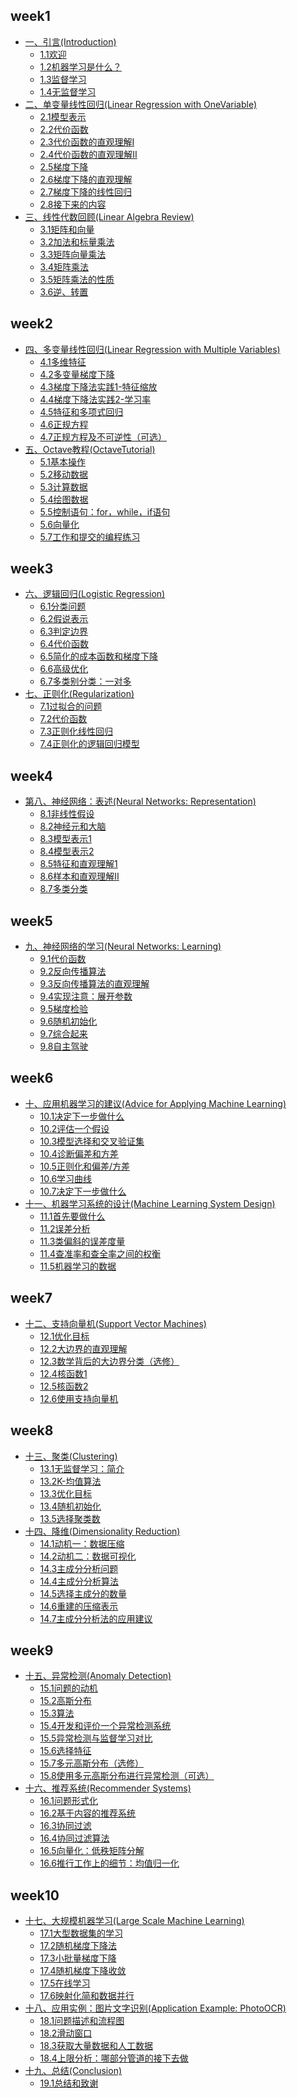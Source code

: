 
## week1

- [一、引言(Introduction)]()
  - [1.1欢迎](week1/一、引言/1.1欢迎.md)
  - [1.2机器学习是什么？](week1/一、引言/1.2机器学习是什么？.md)
  - [1.3监督学习](week1/一、引言/1.3监督学习.md)
  - [1.4无监督学习](week1/一、引言/1.4无监督学习.md)
- [二、单变量线性回归(Linear Regression with OneVariable)]()
  - [2.1模型表示](week1/二、单变量线性回归/2.1模型表示.md)
  - [2.2代价函数](week1/二、单变量线性回归/2.2代价函数.md)
  - [2.3代价函数的直观理解I](week1/二、单变量线性回归/2.3代价函数的直观理解I.md)
  - [2.4代价函数的直观理解II](week1/二、单变量线性回归/2.4代价函数的直观理解II.md)
  - [2.5梯度下降](week1/二、单变量线性回归/2.5梯度下降.md)
  - [2.6梯度下降的直观理解](week1/二、单变量线性回归/2.6梯度下降的直观理解.md)
  - [2.7梯度下降的线性回归](week1/二、单变量线性回归/2.7梯度下降的线性回归.md)
  - [2.8接下来的内容](week1/二、单变量线性回归/2.8接下来的内容.md)
- [三、线性代数回顾(Linear Algebra Review)]()
  - [3.1矩阵和向量](week1/三、线性代数回顾/3.1矩阵和向量.md)
  - [3.2加法和标量乘法](week1/三、线性代数回顾/3.2加法和标量乘法.md)
  - [3.3矩阵向量乘法](week1/三、线性代数回顾/3.3矩阵向量乘法.md)
  - [3.4矩阵乘法](week1/三、线性代数回顾/3.4矩阵乘法.md)
  - [3.5矩阵乘法的性质](week1/三、线性代数回顾/3.5矩阵乘法的性质.md)
  - [3.6逆、转置](week1/三、线性代数回顾/3.6逆、转置.md)

## week2

- [四、多变量线性回归(Linear Regression with Multiple Variables)]()
  - [4.1多维特征](week2/四、多变量线性回归/4.1多维特征.md)
  - [4.2多变量梯度下降](week2/四、多变量线性回归/4.2多变量梯度下降.md)
  - [4.3梯度下降法实践1-特征缩放](week2/四、多变量线性回归/4.3梯度下降法实践1-特征缩放.md)
  - [4.4梯度下降法实践2-学习率](week2/四、多变量线性回归/4.4梯度下降法实践2-学习率.md)
  - [4.5特征和多项式回归](week2/四、多变量线性回归/4.5特征和多项式回归.md)
  - [4.6正规方程](week2/四、多变量线性回归/4.6正规方程.md)
  - [4.7正规方程及不可逆性（可选）](week2/四、多变量线性回归/4.7正规方程及不可逆性（可选）.md)
- [五、Octave教程(OctaveTutorial)]()
  - [5.1基本操作](week2/五、Octave教程/5.1基本操作.md)
  - [5.2移动数据](week2/五、Octave教程/5.2移动数据.md)
  - [5.3计算数据](week2/五、Octave教程/5.3计算数据.md)
  - [5.4绘图数据](week2/五、Octave教程/5.4绘图数据.md)
  - [5.5控制语句：for，while，if语句](week2/五、Octave教程/5.5控制语句：for，while，if语句.md)
  - [5.6向量化](week2/五、Octave教程/5.6向量化.md)
  - [5.7工作和提交的编程练习](week2/五、Octave教程/5.7工作和提交的编程练习.md)

## week3

- [六、逻辑回归(Logistic Regression)]()
  - [6.1分类问题](week3/六、逻辑回归/6.1分类问题.md)
  - [6.2假说表示](week3/六、逻辑回归/6.2假说表示.md)
  - [6.3判定边界](week3/六、逻辑回归/6.3判定边界.md)
  - [6.4代价函数](week3/六、逻辑回归/6.4代价函数.md)
  - [6.5简化的成本函数和梯度下降](week3/六、逻辑回归/6.5简化的成本函数和梯度下降.md)
  - [6.6高级优化](week3/六、逻辑回归/6.6高级优化.md)
  - [6.7多类别分类：一对多](week3/六、逻辑回归/6.7多类别分类：一对多.md)
- [七、正则化(Regularization)]()
  - [7.1过拟合的问题](week3/七、正则化/7.1过拟合的问题.md)
  - [7.2代价函数](week3/七、正则化/7.2代价函数.md)
  - [7.3正则化线性回归](week3/七、正则化/7.3正则化线性回归.md)
  - [7.4正则化的逻辑回归模型](week3/七、正则化/7.4正则化的逻辑回归模型.md)

## week4

- [第八、神经网络：表述(Neural Networks: Representation)]()
  - [8.1非线性假设](week4/第八、神经网络：表述/8.1非线性假设.md)
  - [8.2神经元和大脑](week4/第八、神经网络：表述/8.2神经元和大脑.md)
  - [8.3模型表示1](week4/第八、神经网络：表述/8.3模型表示1.md)
  - [8.4模型表示2](week4/第八、神经网络：表述/8.4模型表示2.md)
  - [8.5特征和直观理解1](week4/第八、神经网络：表述/8.5特征和直观理解1.md)
  - [8.6样本和直观理解II](week4/第八、神经网络：表述/8.6样本和直观理解II.md)
  - [8.7多类分类](week4/第八、神经网络：表述/8.7多类分类.md)

## week5

- [九、神经网络的学习(Neural Networks: Learning)]()
  - [9.1代价函数](week5/九、神经网络的学习/9.1代价函数.md)
  - [9.2反向传播算法](week5/九、神经网络的学习/9.2反向传播算法.md)
  - [9.3反向传播算法的直观理解](week5/九、神经网络的学习/9.3反向传播算法的直观理解.md)
  - [9.4实现注意：展开参数](week5/九、神经网络的学习/9.4实现注意：展开参数.md)
  - [9.5梯度检验](week5/九、神经网络的学习/9.5梯度检验.md)
  - [9.6随机初始化](week5/九、神经网络的学习/9.6随机初始化.md)
  - [9.7综合起来](week5/九、神经网络的学习/9.7综合起来.md)
  - [9.8自主驾驶](week5/九、神经网络的学习/9.8自主驾驶.md)

## week6

- [十、应用机器学习的建议(Advice for Applying Machine Learning)]()
  - [10.1决定下一步做什么](week6/十、应用机器学习的建议/10.1决定下一步做什么.md)
  - [10.2评估一个假设](week6/十、应用机器学习的建议/10.2评估一个假设.md)
  - [10.3模型选择和交叉验证集](week6/十、应用机器学习的建议/10.3模型选择和交叉验证集.md)
  - [10.4诊断偏差和方差](week6/十、应用机器学习的建议/10.4诊断偏差和方差.md)
  - [10.5正则化和偏差/方差](week6/十、应用机器学习的建议/10.5正则化和偏差_方差.md)
  - [10.6学习曲线](week6/十、应用机器学习的建议/10.6学习曲线.md)
  - [10.7决定下一步做什么](week6/十、应用机器学习的建议/10.7决定下一步做什么.md)
- [十一、机器学习系统的设计(Machine Learning System Design)]()
  - [11.1首先要做什么](week6/十一、机器学习系统的设计/11.1首先要做什么.md)
  - [11.2误差分析](week6/十一、机器学习系统的设计/11.2误差分析.md)
  - [11.3类偏斜的误差度量](week6/十一、机器学习系统的设计/11.3类偏斜的误差度量.md)
  - [11.4查准率和查全率之间的权衡](week6/十一、机器学习系统的设计/11.4查准率和查全率之间的权衡.md)
  - [11.5机器学习的数据](week6/十一、机器学习系统的设计/11.5机器学习的数据.md)

## week7

- [十二、支持向量机(Support Vector Machines)]()
  - [12.1优化目标](week7/十二、支持向量机/12.1优化目标.md)
  - [12.2大边界的直观理解](week7/十二、支持向量机/12.2大边界的直观理解.md)
  - [12.3数学背后的大边界分类（选修）](week7/十二、支持向量机/12.3数学背后的大边界分类（选修）.md)
  - [12.4核函数1](week7/十二、支持向量机/12.4核函数1.md)
  - [12.5核函数2](week7/十二、支持向量机/12.5核函数2.md)
  - [12.6使用支持向量机](week7/十二、支持向量机/12.6使用支持向量机.md)

## week8

- [十三、聚类(Clustering)]()
  - [13.1无监督学习：简介](week8/十三、聚类/13.1无监督学习：简介.md)
  - [13.2K-均值算法](week8/十三、聚类/13.2K-均值算法.md)
  - [13.3优化目标](week8/十三、聚类/13.3优化目标.md)
  - [13.4随机初始化](week8/十三、聚类/13.4随机初始化.md)
  - [13.5选择聚类数](week8/十三、聚类/13.5选择聚类数.md)
- [十四、降维(Dimensionality Reduction)]()
  - [14.1动机一：数据压缩](week8/十四、降维/14.1动机一：数据压缩.md)
  - [14.2动机二：数据可视化](week8/十四、降维/14.2动机二：数据可视化.md)
  - [14.3主成分分析问题](week8/十四、降维/14.3主成分分析问题.md)
  - [14.4主成分分析算法](week8/十四、降维/14.4主成分分析算法.md)
  - [14.5选择主成分的数量](week8/十四、降维/14.5选择主成分的数量.md)
  - [14.6重建的压缩表示](week8/十四、降维/14.6重建的压缩表示.md)
  - [14.7主成分分析法的应用建议](week8/十四、降维/14.7主成分分析法的应用建议.md)

## week9

- [十五、异常检测(Anomaly Detection)]()
  - [15.1问题的动机](week9/十五、异常检测/15.1问题的动机.md)
  - [15.2高斯分布](week9/十五、异常检测/15.2高斯分布.md)
  - [15.3算法](week9/十五、异常检测/15.3算法.md)
  - [15.4开发和评价一个异常检测系统](week9/十五、异常检测/15.4开发和评价一个异常检测系统.md)
  - [15.5异常检测与监督学习对比](week9/十五、异常检测/15.5异常检测与监督学习对比.md)
  - [15.6选择特征](week9/十五、异常检测/15.6选择特征.md)
  - [15.7多元高斯分布（选修）](week9/十五、异常检测/15.7多元高斯分布（选修）.md)
  - [15.8使用多元高斯分布进行异常检测（可选）](week9/十五、异常检测/15.8使用多元高斯分布进行异常检测（可选）.md)
- [十六、推荐系统(Recommender Systems)]()
  - [16.1问题形式化](week9/十六、推荐系统/16.1问题形式化.md)
  - [16.2基于内容的推荐系统](week9/十六、推荐系统/16.2基于内容的推荐系统.md)
  - [16.3协同过滤](week9/十六、推荐系统/16.3协同过滤.md)
  - [16.4协同过滤算法](week9/十六、推荐系统/16.4协同过滤算法.md)
  - [16.5向量化：低秩矩阵分解](week9/十六、推荐系统/16.5向量化：低秩矩阵分解.md)
  - [16.6推行工作上的细节：均值归一化](week9/十六、推荐系统/16.6推行工作上的细节：均值归一化.md)

## week10

- [十七、大规模机器学习(Large Scale Machine Learning)]()
  - [17.1大型数据集的学习](week10/十七、大规模机器学习/17.1大型数据集的学习.md)
  - [17.2随机梯度下降法](week10/十七、大规模机器学习/17.2随机梯度下降法.md)
  - [17.3小批量梯度下降](week10/十七、大规模机器学习/17.3小批量梯度下降.md)
  - [17.4随机梯度下降收敛](week10/十七、大规模机器学习/17.4随机梯度下降收敛.md)
  - [17.5在线学习](week10/十七、大规模机器学习/17.5在线学习.md)
  - [17.6映射化简和数据并行](week10/十七、大规模机器学习/17.6映射化简和数据并行.md)
- [十八、应用实例：图片文字识别(Application Example: PhotoOCR)]()
  - [18.1问题描述和流程图](week10/十八、应用实例：图片文字识别/18.1问题描述和流程图.md)
  - [18.2滑动窗口](week10/十八、应用实例：图片文字识别/18.2滑动窗口.md)
  - [18.3获取大量数据和人工数据](week10/十八、应用实例：图片文字识别/18.3获取大量数据和人工数据.md)
  - [18.4上限分析：哪部分管道的接下去做](week10/十八、应用实例：图片文字识别/18.4上限分析：哪部分管道的接下去做.md)
- [十九、总结(Conclusion)]()
  - [19.1总结和致谢](week10/十九、总结/19.1总结和致谢.md)
